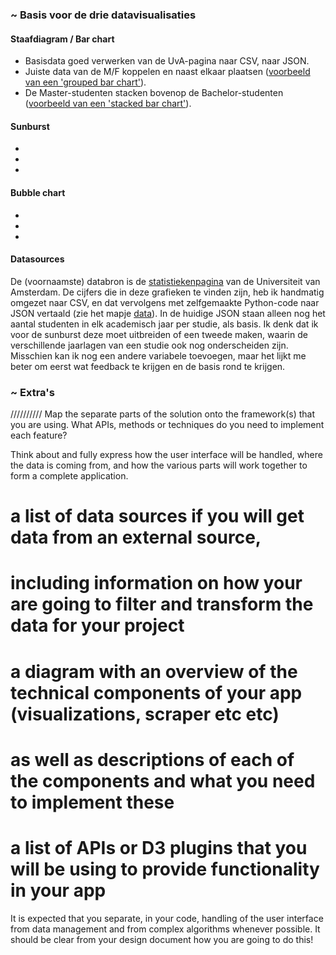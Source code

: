 ### ~ Basis voor de drie datavisualisaties 
#### Staafdiagram / Bar chart
- Basisdata goed verwerken van de UvA-pagina naar CSV, naar JSON.  
- Juiste data van de M/F koppelen en naast elkaar plaatsen ([voorbeeld van een 'grouped bar chart'](https://bl.ocks.org/mbostock/3887051)).  
- De Master-studenten stacken bovenop de Bachelor-studenten ([voorbeeld van een 'stacked bar chart'](https://bl.ocks.org/mbostock/3886208)).  

#### Sunburst 
-
-
- 

#### Bubble chart
-
-
-

#### Datasources
De (voornaamste) databron is de [statistiekenpagina](https://public.tableau.com/views/FeitenenCijfers/Students?:embed=y&:toolbar=no&:toolbar=no&:display_count=no&:display_count=no&:showVizHome=nohttps://public.tableausoftware.com/views/FeitenenCijfers/Students?:embed%3Dy&:showVizHome=no)
van de Universiteit van Amsterdam. De cijfers die in deze grafieken te vinden zijn, heb ik handmatig omgezet naar CSV,
en dat vervolgens met zelfgemaakte Python-code naar JSON vertaald (zie het mapje [data](/data/)). 
In de huidige JSON staan alleen nog het aantal studenten in elk academisch jaar per studie, als basis. Ik denk dat ik 
voor de sunburst deze moet uitbreiden of een tweede maken, waarin de verschillende jaarlagen van een studie ook nog onderscheiden zijn.
Misschien kan ik nog een andere variabele toevoegen, maar het lijkt me beter om eerst wat feedback te krijgen en de basis rond te krijgen.

### ~ Extra's 


//////////
Map the separate parts of the solution onto the framework(s) that you are using.
What APIs, methods or techniques do you need to implement each feature?

Think about and fully express how the user interface will be handled,
where the data is coming from, and how the various parts will work together to form a complete application.

# a list of data sources if you will get data from an external source,
# including information on how your are going to filter and transform the data for your project
# a diagram with an overview of the technical components of your app (visualizations, scraper etc etc)
# as well as descriptions of each of the components and what you need to implement these
# a list of APIs or D3 plugins that you will be using to provide functionality in your app

It is expected that you separate, in your code, handling of the user interface from data management and
from complex algorithms whenever possible. It should be clear from your design document how you are going
to do this!

